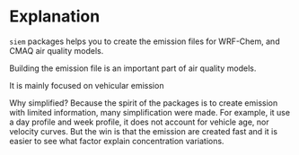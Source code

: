 # Explanation

`siem` packages helps you to create the emission files for WRF-Chem,
and CMAQ air quality models.

Building the emission file is an important part of air quality models.

It is mainly focused on vehicular emission

Why simplified? Because the spirit of the packages is to create emission with limited information,
many simplification were made. For example, it use a day profile and week profile, it does not account for vehicle age,
nor velocity curves. But the win is that the emission are created fast and it is easier to see what factor explain concentration variations.
